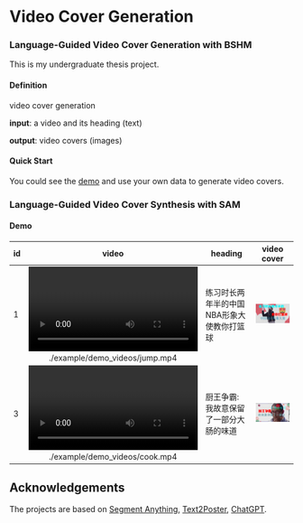 # Video Cover Generation



### Language-Guided Video Cover Generation with BSHM

This is my undergraduate thesis project.

#### Definition

video cover generation

**input**: a video and its heading (text)

**output**: video covers (images)

#### Quick Start

You could see the [demo](./demo.ipynb) and use your own data to generate video covers.

### Language-Guided Video Cover Synthesis with SAM

#### Demo
|id|video|heading|video cover|
|--|--|--|--|
|1|<video src="./example/demo_videos/jump.mp4" width="300"></video><div align="center">./example/demo_videos/jump.mp4</div>|练习时长两年半的中国NBA形象大使教你打篮球|<img src="misc/cover_8.png" width="300" />|
|3|<video src="./example/demo_videos/cook.mp4" width="300"></video><div align="center">./example/demo_videos/cook.mp4</div>|厨王争霸: 我故意保留了一部分大肠的味道|<img src="misc/cover_5.png" width="300" />|




## Acknowledgements
The projects are based on [Segment Anything](https://github.com/facebookresearch/segment-anything), [Text2Poster](https://github.com/chuhaojin/text2poster-icassp-22), [ChatGPT](https://openai.com/blog/chatgpt).
